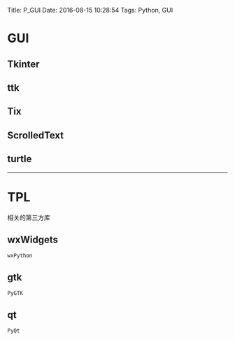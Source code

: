 Title: P_GUI
Date: 2016-08-15 10:28:54
Tags: Python, GUI



# GUI

## Tkinter

## ttk

## Tix

## ScrolledText

## turtle

***

# TPL

相关的第三方库

## wxWidgets

    wxPython

## gtk

    PyGTK

## qt

    PyQt

